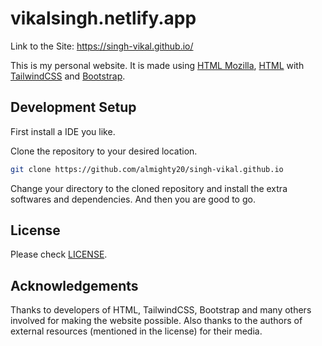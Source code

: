 # vikalsingh.netlify.app
Link to the Site: https://singh-vikal.github.io/

This is my personal website. It is made using [HTML Mozilla](https://developer.mozilla.org/en-US/docs/Web/HTML), [HTML](https://www.w3schools.com/html/) with [TailwindCSS](https://tailwindcss.com) and [Bootstrap](https://getbootstrap.com/).

## Development Setup

First install a IDE you like.

Clone the repository to your desired location.

```sh
git clone https://github.com/almighty20/singh-vikal.github.io
```

Change your directory to the cloned repository and install the extra softwares and dependencies.
And then you are good to go.


## License

Please check [LICENSE](/LICENSE).

## Acknowledgements

Thanks to developers of HTML, TailwindCSS, Bootstrap and many others involved for making the website possible.
Also thanks to the authors of external resources (mentioned in the license) for their media.
